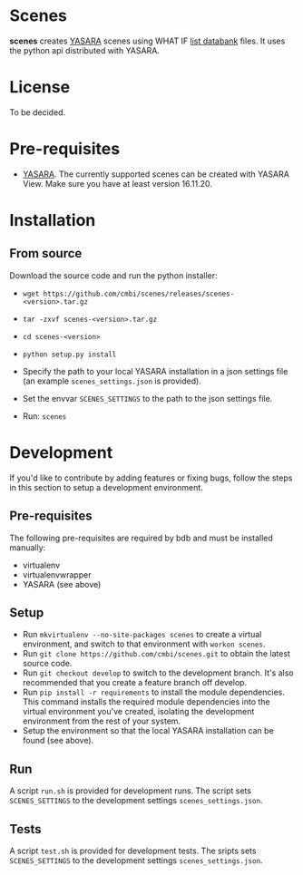 # Scenes

**scenes** creates [YASARA][1] scenes using WHAT IF [list databank][2] files.
It uses the python api distributed with YASARA.

# License

To be decided.

# Pre-requisites

* [YASARA][1]. The currently supported scenes can be created
  with YASARA View. Make sure you have at least version 16.11.20.

# Installation

## From source

Download the source code and run the python installer:

* `wget https://github.com/cmbi/scenes/releases/scenes-<version>.tar.gz`
* `tar -zxvf scenes-<version>.tar.gz`
* `cd scenes-<version>`
* `python setup.py install`

* Specify the path to your local YASARA installation in a json
  settings file (an example `scenes_settings.json` is provided).
* Set the envvar `SCENES_SETTINGS` to the path to the json settings file.
* Run: `scenes`

# Development

If you'd like to contribute by adding features or fixing bugs, follow the steps
in this section to setup a development environment.

## Pre-requisites

The following pre-requisites are required by bdb and must be installed
manually:

* virtualenv
* virtualenvwrapper
* YASARA (see above)

## Setup

* Run `mkvirtualenv --no-site-packages scenes` to create a virtual
  environment, and switch to that environment with `workon scenes`.
* Run `git clone https://github.com/cmbi/scenes.git` to obtain the latest
  source code.
* Run `git checkout develop` to switch to the development branch. It's also
  recommended that you create a feature branch off develop.
* Run `pip install -r requirements` to install the module dependencies.
  This command installs the required module dependencies into the virtual
  environment you've created, isolating the development environment from the
  rest of your system.
* Setup the environment so that the local YASARA installation can be found
  (see above).

## Run

A script `run.sh` is provided for development runs. The script sets
`SCENES_SETTINGS` to the development settings `scenes_settings.json`.

## Tests

A script `test.sh` is provided for development tests. The sripts sets
`SCENES_SETTINGS` to the development settings `scenes_settings.json`.


[1]: http://www.yasara.org
[2]: http://swift.cmbi.ru.nl/gv/lists/
